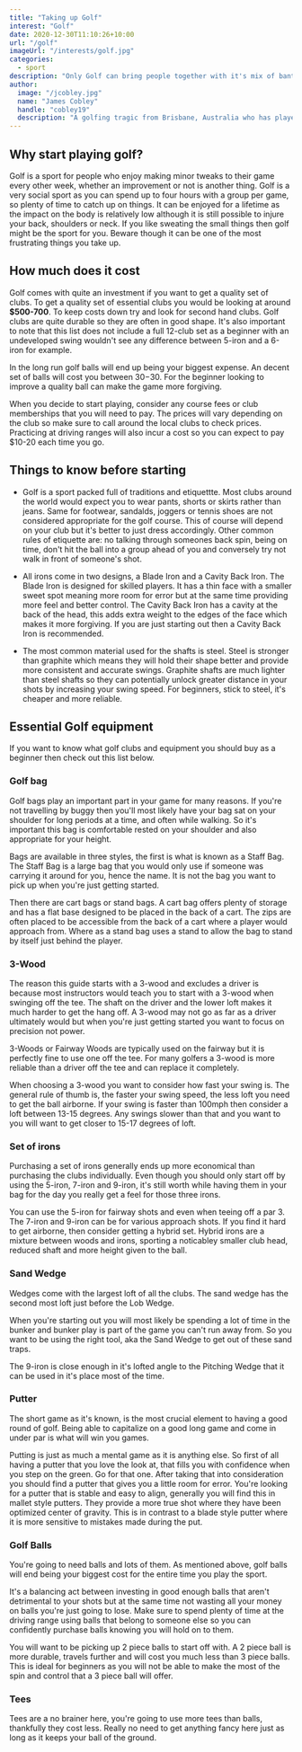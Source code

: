 ```yaml
---
title: "Taking up Golf"
interest: "Golf"
date: 2020-12-30T11:10:26+10:00
url: "/golf"
imageUrl: "/interests/golf.jpg"
categories:
  - sport
description: "Only Golf can bring people together with it's mix of banter, self-competition and plenty of opportunities to be social. Golf is one of the main ingredients in life for good health and happiness."
author:
  image: "/jcobley.jpg"
  name: "James Cobley"
  handle: "cobley19"
  description: "A golfing tragic from Brisbane, Australia who has played his fair share of rounds."
---
```


## Why start playing golf?
Golf is a sport for people who enjoy making minor tweaks to their game every other week, whether an improvement or not is another thing. Golf is a very social sport as you can spend up to four hours with a group per game, so plenty of time to catch up on things. It can be enjoyed for a lifetime as the impact on the body is relatively low although it is still possible to injure your back, shoulders or neck. If you like sweating the small things then golf might be the sport for you. Beware though it can be one of the most frustrating things you take up.

## How much does it cost
Golf comes with quite an investment if you want to get a quality set of clubs. To get a quality set of essential clubs you would be looking at around **$500-700**. To keep costs down try and look for second hand clubs. Golf clubs are quite durable so they are often in good shape. It's also important to note that this list does not include a full 12-club set as a beginner with an undeveloped swing wouldn't see any difference between 5-iron and a 6-iron for example.

In the long run golf balls will end up being your biggest expense. An decent set of balls will cost you between $30-$30. For the beginner looking to improve a quality ball can make the game more forgiving.

When you decide to start playing, consider any course fees or club memberships that you will need to pay. The prices will vary depending on the club so make sure to call around the local clubs to check prices. Practicing at driving ranges will also incur a cost so you can expect to pay $10-20 each time you go.

## Things to know before starting

- Golf is a sport packed full of traditions and etiquettte. Most clubs around the world would expect you to wear pants, shorts or skirts rather than jeans. Same for footwear, sandalds, joggers or tennis shoes are not considered appropriate for the golf course. This of course will depend on your club but it's better to just dress accordingly. Other common rules of etiquette are: no talking through someones back spin, being on time, don't hit the ball into a group ahead of you and conversely try not walk in front of someone's shot.

- All irons come in two designs, a Blade Iron and a Cavity Back Iron. The Blade Iron is designed for skilled players. It has a thin face with a smaller sweet spot meaning more room for error but at the same time providing more feel and better control. The Cavity Back Iron has a cavity at the back of the head, this adds extra weight to the edges of the face which makes it more forgiving. If you are just starting out then a Cavity Back Iron is recommended.

- The most common material used for the shafts is steel. Steel is stronger than graphite which means they will hold their shape better and provide more consistent and accurate swings. Graphite shafts are much lighter than steel shafts so they can potentially unlock greater distance in your shots by increasing your swing speed. For beginners, stick to steel, it's cheaper and more reliable.

## Essential Golf equipment
If you want to know what golf clubs and equipment you should buy as a beginner then check out this list below.

### Golf bag
Golf bags play an important part in your game for many reasons. If you're not travelling by buggy then you'll most likely have your bag sat on your shoulder for long periods at a time, and often while walking. So it's important this bag is comfortable rested on your shoulder and also appropriate for your height.

Bags are available in three styles, the first is what is known as a Staff Bag. The Staff Bag is a large bag that you would only use if someone was carrying it around for you, hence the name. It is not the bag you want to pick up when you're just getting started.

Then there are cart bags or stand bags. A cart bag offers plenty of storage and has a flat base designed to be placed in the back of a cart. The zips are often placed to be accessible from the back of a cart where a player would approach from. Where as a stand bag uses a stand to allow the bag to stand by itself just behind the player.

### 3-Wood
The reason this guide starts with a 3-wood and excludes a driver is because most instructors would teach you to start with a 3-wood when swinging off the tee. The shaft on the driver and the lower loft makes it much harder to get the hang off. A 3-wood may not go as far as a driver ultimately would but when you're just getting started you want to focus on precision not power.

3-Woods or Fairway Woods are typically used on the fairway but it is perfectly fine to use one off the tee. For many golfers a 3-wood is more reliable than a driver off the tee and can replace it completely.

When choosing a 3-wood you want to consider how fast your swing is. The general rule of thumb is, the faster your swing speed, the less loft you need to get the ball airborne.  If  your swing is faster than 100mph then consider a loft between 13-15 degrees. Any swings slower than that and you want to you will want to get closer to 15-17 degrees of loft.

### Set of irons
Purchasing a set of irons generally ends up more economical than purchasing the clubs individually. Even though you should only start off by using the 5-iron, 7-iron and 9-iron, it's still worth while having them in your bag for the day you really get a feel for those three irons.

You can use the 5-iron for fairway shots and even when teeing off a par 3. The 7-iron and 9-iron can be for various approach shots. If you find it hard to get airborne, then consider getting a hybrid set. Hybrid irons are a mixture between woods and irons, sporting a noticabley smaller club head, reduced shaft and more height given to the ball.

### Sand Wedge
Wedges come with the largest loft of all the clubs. The sand wedge has the second most loft just before the Lob Wedge.

When you're starting out you will most likely be spending a lot of time in the bunker and bunker play is part of the game you can't run away from. So you want to be using the right tool, aka the Sand Wedge to get out of these sand traps.

The 9-iron is close enough in it's lofted angle to the Pitching Wedge that it can be used in it's place most of the time.

### Putter
The short game as it's known, is the most crucial element to having a good round of golf. Being able to capitalize on a good long game and come in under par is what will win you games.

Putting is just as much a mental game as it is anything else. So first of all having a putter that you love the look at, that fills you with confidence when you step on the green. Go for that one. After taking that into consideration you should find a putter that gives you a little room for error. You're looking for a putter that is stable and easy to align, generally you will find this in mallet style putters. They provide a more true shot where they have been optimized center of gravity. This is in contrast to a blade style putter where it is more sensitive to mistakes made during the put.

### Golf Balls
You're going to need balls and lots of them. As mentioned above, golf balls will end being your biggest cost for the entire time you play the sport.

It's a balancing act between investing in good enough balls that aren't detrimental to your shots but at the same time not wasting all your money on balls you're just going to lose. Make sure to spend plenty of time at the driving range using balls that belong to someone else so you can confidently purchase balls knowing you will hold on to them.

You will want to be picking up 2 piece balls to start off with. A 2 piece ball is more durable, travels further and will cost you much less than 3 piece balls. This is ideal for beginners as you will not be able to make the most of the spin and control that a 3 piece ball will offer.


### Tees
Tees are a no brainer here, you're going to use more tees than balls, thankfully they cost less. Really no need to get anything fancy here just as long as it keeps your ball of the ground.
